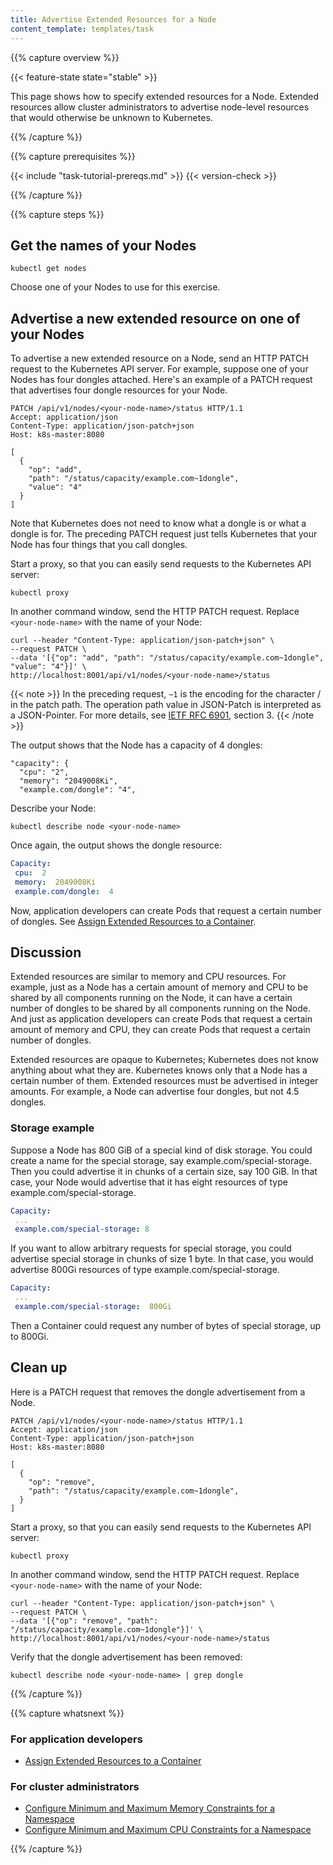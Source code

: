 ```yaml
---
title: Advertise Extended Resources for a Node
content_template: templates/task
---
```



{{% capture overview %}}

{{< feature-state state="stable" >}}

This page shows how to specify extended resources for a Node.
Extended resources allow cluster administrators to advertise node-level
resources that would otherwise be unknown to Kubernetes.

{{% /capture %}}


{{% capture prerequisites %}}

{{< include "task-tutorial-prereqs.md" >}} {{< version-check >}}

{{% /capture %}}


{{% capture steps %}}

## Get the names of your Nodes

```shell
kubectl get nodes
```

Choose one of your Nodes to use for this exercise.

## Advertise a new extended resource on one of your Nodes

To advertise a new extended resource on a Node, send an HTTP PATCH request to
the Kubernetes API server. For example, suppose one of your Nodes has four dongles
attached. Here's an example of a PATCH request that advertises four dongle resources
for your Node.

```shell
PATCH /api/v1/nodes/<your-node-name>/status HTTP/1.1
Accept: application/json
Content-Type: application/json-patch+json
Host: k8s-master:8080

[
  {
    "op": "add",
    "path": "/status/capacity/example.com~1dongle",
    "value": "4"
  }
]
```

Note that Kubernetes does not need to know what a dongle is or what a dongle is for.
The preceding PATCH request just tells Kubernetes that your Node has four things that
you call dongles.

Start a proxy, so that you can easily send requests to the Kubernetes API server:

```
kubectl proxy
```

In another command window, send the HTTP PATCH request.
Replace `<your-node-name>` with the name of your Node:

```shell
curl --header "Content-Type: application/json-patch+json" \
--request PATCH \
--data '[{"op": "add", "path": "/status/capacity/example.com~1dongle", "value": "4"}]' \
http://localhost:8001/api/v1/nodes/<your-node-name>/status
```

{{< note >}}
In the preceding request, `~1` is the encoding for the character / in
the patch path. The operation path value in JSON-Patch is interpreted as a
JSON-Pointer. For more details, see
[IETF RFC 6901](https://tools.ietf.org/html/rfc6901), section 3.
{{< /note >}}

The output shows that the Node has a capacity of 4 dongles:

```
"capacity": {
  "cpu": "2",
  "memory": "2049008Ki",
  "example.com/dongle": "4",
```

Describe your Node:

```
kubectl describe node <your-node-name>
```

Once again, the output shows the dongle resource:

```yaml
Capacity:
 cpu:  2
 memory:  2049008Ki
 example.com/dongle:  4
```

Now, application developers can create Pods that request a certain
number of dongles. See
[Assign Extended Resources to a Container](/docs/tasks/configure-pod-container/extended-resource/).

## Discussion

Extended resources are similar to memory and CPU resources. For example,
just as a Node has a certain amount of memory and CPU to be shared by all components
running on the Node, it can have a certain number of dongles to be shared
by all components running on the Node. And just as application developers
can create Pods that request a certain amount of memory and CPU, they can
create Pods that request a certain number of dongles.

Extended resources are opaque to Kubernetes; Kubernetes does not
know anything about what they are. Kubernetes knows only that a Node
has a certain number of them. Extended resources must be advertised in integer
amounts. For example, a Node can advertise four dongles, but not 4.5 dongles.

### Storage example

Suppose a Node has 800 GiB of a special kind of disk storage. You could
create a name for the special storage, say example.com/special-storage.
Then you could advertise it in chunks of a certain size, say 100 GiB. In that case,
your Node would advertise that it has eight resources of type
example.com/special-storage.

```yaml
Capacity:
 ...
 example.com/special-storage: 8
```

If you want to allow arbitrary requests for special storage, you
could advertise special storage in chunks of size 1 byte. In that case, you would advertise
800Gi resources of type example.com/special-storage.

```yaml
Capacity:
 ...
 example.com/special-storage:  800Gi
```

Then a Container could request any number of bytes of special storage, up to 800Gi.

## Clean up

Here is a PATCH request that removes the dongle advertisement from a Node.

```shell
PATCH /api/v1/nodes/<your-node-name>/status HTTP/1.1
Accept: application/json
Content-Type: application/json-patch+json
Host: k8s-master:8080

[
  {
    "op": "remove",
    "path": "/status/capacity/example.com~1dongle",
  }
]
```

Start a proxy, so that you can easily send requests to the Kubernetes API server:

```
kubectl proxy
```

In another command window, send the HTTP PATCH request.
Replace `<your-node-name>` with the name of your Node:

```shell
curl --header "Content-Type: application/json-patch+json" \
--request PATCH \
--data '[{"op": "remove", "path": "/status/capacity/example.com~1dongle"}]' \
http://localhost:8001/api/v1/nodes/<your-node-name>/status
```

Verify that the dongle advertisement has been removed:

```
kubectl describe node <your-node-name> | grep dongle
```

{{% /capture %}}


{{% capture whatsnext %}}

### For application developers

* [Assign Extended Resources to a Container](/docs/tasks/configure-pod-container/extended-resource/)

### For cluster administrators

* [Configure Minimum and Maximum Memory Constraints for a Namespace](/docs/tasks/administer-cluster/memory-constraint-namespace/)
* [Configure Minimum and Maximum CPU Constraints for a Namespace](/docs/tasks/administer-cluster/cpu-constraint-namespace/)


{{% /capture %}}

